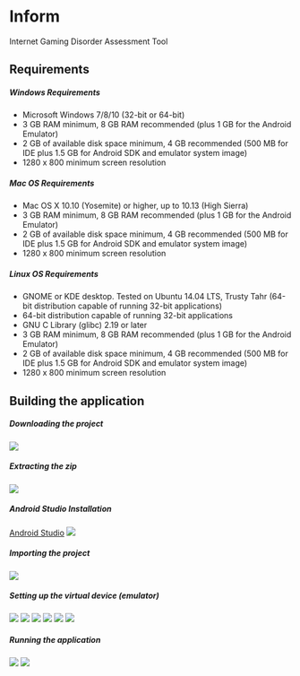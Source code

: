 # Inform
Internet Gaming Disorder Assessment Tool 

<h2>Requirements</h2>
<h5>Windows Requirements</h5>
<ul>
  <li>Microsoft Windows 7/8/10 (32-bit or 64-bit)</li>
  <li>3 GB RAM minimum, 8 GB RAM recommended (plus 1 GB for the Android Emulator)</li>
  <li>2 GB of available disk space minimum, 4 GB recommended (500 MB for IDE plus 1.5 GB for Android SDK and emulator system image)</li>
  <li>1280 x 800 minimum screen resolution</li>
</ul>

<h5>Mac OS Requirements</h5>
<ul>
  <li>Mac OS X 10.10 (Yosemite) or higher, up to 10.13 (High Sierra)</li>
  <li>3 GB RAM minimum, 8 GB RAM recommended (plus 1 GB for the Android Emulator)</li>
  <li>2 GB of available disk space minimum, 4 GB recommended (500 MB for IDE plus 1.5 GB for Android SDK and emulator system image)</li>
  <li>1280 x 800 minimum screen resolution</li>
</ul>

<h5>Linux OS Requirements</h5>
<ul>
  <li>GNOME or KDE desktop. Tested on Ubuntu 14.04 LTS, Trusty Tahr (64-bit distribution capable of running 32-bit applications)</li>
  <li>64-bit distribution capable of running 32-bit applications</li>
  <li>GNU C Library (glibc) 2.19 or later</li>
  <li>3 GB RAM minimum, 8 GB RAM recommended (plus 1 GB for the Android Emulator)</li>
  <li>2 GB of available disk space minimum, 4 GB recommended (500 MB for IDE plus 1.5 GB for Android SDK and emulator system image)</li>
  <li>1280 x 800 minimum screen resolution</li>
</ul>

<h2>Building the application</h2>

<h5>Downloading the project</h5>
<img src="https://i.imgur.com/A6wgPxA.png" />

<h5>Extracting the zip</h5>
<img src="https://i.gyazo.com/98e02bd2fbaafd4dc6fe51dce1961ca8.gif" />

<h5>Android Studio Installation</h5>
<a href="https://developer.android.com/studio/index.html">Android Studio</a></li>
<img src="https://i.gyazo.com/4a7b057f192a8407f7f437c0ab94f108.gif" />

<h5>Importing the project</h5>
<img src="https://i.gyazo.com/398f77929b5bf8334febe3c0ffd8773a.gif" />

<h5>Setting up the virtual device (emulator)</h5>
<img src="https://i.imgur.com/KI34lXb.png" />
<img src="https://i.imgur.com/Yo5SHJS.png" />
<img src="https://i.imgur.com/7byDiOt.png" />
<img src="https://i.imgur.com/6Oqjqq8.png" />
<img src="https://i.imgur.com/7byDiOt.png" />
<img src="https://i.imgur.com/sSDoADg.png" />

<h5>Running the application</h5>
<img src="https://i.gyazo.com/ff94f1c21221b479b56ef05a3c7438ff.gif" />
<img src="https://i.imgur.com/WHjfpl7.png" />
